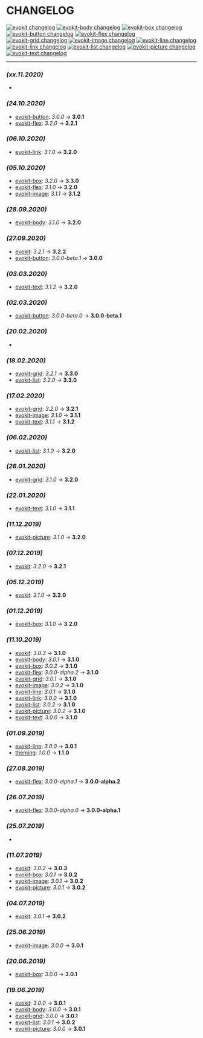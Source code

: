 [evokit]: /packages/evokit/CHANGELOG.md
[evokit-body]: /packages/evokit-body/CHANGELOG.md
[evokit-box]: /packages/evokit-box/CHANGELOG.md
[evokit-button]: /packages/evokit-button/CHANGELOG.md
[evokit-flex]: /packages/evokit-flex/CHANGELOG.md
[evokit-grid]: /packages/evokit-grid/CHANGELOG.md
[evokit-image]: /packages/evokit-image/CHANGELOG.md
[evokit-line]: /packages/evokit-line/CHANGELOG.md
[evokit-link]: /packages/evokit-link/CHANGELOG.md
[evokit-list]: /packages/evokit-list/CHANGELOG.md
[evokit-picture]: /packages/evokit-picture/CHANGELOG.md
[evokit-plug]: /packages/evokit-plug/CHANGELOG.md
[evokit-text]: /packages/evokit-text/CHANGELOG.md

[theming]: /public/theming.html

# CHANGELOG

[![evokit changelog](https://img.shields.io/npm/v/evokit.svg?label=evokit)][evokit]
[![evokit-body changelog](https://img.shields.io/npm/v/evokit-body.svg?label=evokit-body)][evokit-body]
[![evokit-box changelog](https://img.shields.io/npm/v/evokit-box.svg?label=evokit-box)][evokit-box]
[![evokit-button changelog](https://img.shields.io/npm/v/evokit-button.svg?label=evokit-button)][evokit-button]
[![evokit-flex changelog](https://img.shields.io/npm/v/evokit-flex.svg?label=evokit-flex)][evokit-flex]
[![evokit-grid changelog](https://img.shields.io/npm/v/evokit-grid.svg?label=evokit-grid)][evokit-grid]
[![evokit-image changelog](https://img.shields.io/npm/v/evokit-image.svg?label=evokit-image)][evokit-image]
[![evokit-line changelog](https://img.shields.io/npm/v/evokit-line.svg?label=evokit-line)][evokit-line]
[![evokit-link changelog](https://img.shields.io/npm/v/evokit-link.svg?label=evokit-link)][evokit-link]
[![evokit-list changelog](https://img.shields.io/npm/v/evokit-list.svg?label=evokit-list)][evokit-list]
[![evokit-picture changelog](https://img.shields.io/npm/v/evokit-picture.svg?label=evokit-picture)][evokit-picture]
[![evokit-text changelog](https://img.shields.io/npm/v/evokit-text.svg?label=evokit-text)][evokit-text]

---

### *(xx.11.2020)*

- [evokit-plug]: **3.0.0-beta.0**

### *(24.10.2020)*

- [evokit-button]: _3.0.0_ → **3.0.1**
- [evokit-flex]: _3.2.0_ → **3.2.1**

### *(06.10.2020)*

- [evokit-link]: _3.1.0_ → **3.2.0**

### *(05.10.2020)*

- [evokit-box]: _3.2.0_ → **3.3.0**
- [evokit-flex]: _3.1.0_ → **3.2.0**
- [evokit-image]: _3.1.1_ → **3.1.2**

### *(28.09.2020)*

- [evokit-body]: _3.1.0_ → **3.2.0**

### *(27.09.2020)*

- [evokit]: _3.2.1_ → **3.2.2**
- [evokit-button]: _3.0.0-beta.1_ → **3.0.0**

### *(03.03.2020)*

- [evokit-text]: _3.1.2_ → **3.2.0**

### *(02.03.2020)*

- [evokit-button]: _3.0.0-beta.0_ → **3.0.0-beta.1**

### *(20.02.2020)*

- [evokit-button]: **3.0.0-beta.0**

### *(18.02.2020)*

- [evokit-grid]: _3.2.1_ → **3.3.0**
- [evokit-list]: _3.2.0_ → **3.3.0**

### *(17.02.2020)*

- [evokit-grid]: _3.2.0_ → **3.2.1**
- [evokit-image]: _3.1.0_ → **3.1.1**
- [evokit-text]: _3.1.1_ → **3.1.2**

### *(06.02.2020)*

- [evokit-list]: _3.1.0_ → **3.2.0**

### *(26.01.2020)*

- [evokit-grid]: _3.1.0_ → **3.2.0**

### *(22.01.2020)*

- [evokit-text]: _3.1.0_ → **3.1.1**

### *(11.12.2019)*

- [evokit-picture]: _3.1.0_ → **3.2.0**

### *(07.12.2019)*

- [evokit]: _3.2.0_ → **3.2.1**

### *(05.12.2019)*

- [evokit]: _3.1.0_ → **3.2.0**

### *(01.12.2019)*

- [evokit-box]: _3.1.0_ → **3.2.0**

### *(11.10.2019)*

- [evokit]: _3.0.3_ → **3.1.0**
- [evokit-body]: _3.0.1_ → **3.1.0**
- [evokit-box]: _3.0.2_ → **3.1.0**
- [evokit-flex]: _3.0.0-alpha.2_ → **3.1.0**
- [evokit-grid]: _3.0.1_ → **3.1.0**
- [evokit-image]: _3.0.2_ → **3.1.0**
- [evokit-line]: _3.0.1_ → **3.1.0**
- [evokit-link]: _3.0.0_ → **3.1.0**
- [evokit-list]: _3.0.2_ → **3.1.0**
- [evokit-picture]: _3.0.2_ → **3.1.0**
- [evokit-text]: _3.0.0_ → **3.1.0**

### *(01.09.2019)*

- [evokit-line]: _3.0.0_ → **3.0.1**
- [theming]: _1.0.0_ → **1.1.0**

### *(27.08.2019)*

- [evokit-flex]: _3.0.0-alpha.1_ → **3.0.0-alpha.2**

### *(26.07.2019)*

- [evokit-flex]: _3.0.0-alpha.0_ → **3.0.0-alpha.1**

### *(25.07.2019)*

- [evokit-flex]: **3.0.0-alpha.0**

### *(11.07.2019)*

- [evokit]: _3.0.2_ → **3.0.3**
- [evokit-box]: _3.0.1_ → **3.0.2**
- [evokit-image]: _3.0.1_ → **3.0.2**
- [evokit-picture]: _3.0.1_ → **3.0.2**

### *(04.07.2019)*

- [evokit]: _3.0.1_ → **3.0.2**

### *(25.06.2019)*

- [evokit-image]: _3.0.0_ → **3.0.1**

### *(20.06.2019)*

- [evokit-box]: _3.0.0_ → **3.0.1**

### *(19.06.2019)*

- [evokit]: _3.0.0_ → **3.0.1**
- [evokit-body]: _3.0.0_ → **3.0.1**
- [evokit-grid]: _3.0.0_ → **3.0.1**
- [evokit-list]: _3.0.1_ → **3.0.2**
- [evokit-picture]: _3.0.0_ → **3.0.1**
